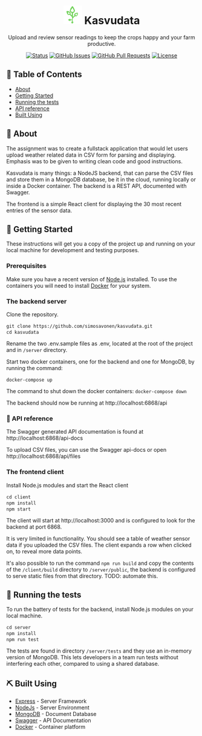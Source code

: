 <br>
<br>
<h1 align="center"><img height=50px src="./logo.png" alt="Kasvudata logo"> Kasvudata</h1>
<p align="center">Upload and review sensor readings to keep the crops happy and your farm productive.</p> 

<div align="center">

  [![Status](https://img.shields.io/badge/status-active-success.svg)]() 
  [![GitHub Issues](https://img.shields.io/github/issues/simosavonen/kasvudata.svg)](https://github.com/simosavonen/kasvudata/issues)
  [![GitHub Pull Requests](https://img.shields.io/github/issues-pr/simosavonen/kasvudata.svg)](https://github.com/simosavonen/kasvudata/pulls)
  [![License](https://img.shields.io/badge/license-MIT-blue.svg)](/LICENSE)

</div>

## 📝 Table of Contents
- [About](#about)
- [Getting Started](#getting_started)
- [Running the tests](#tests)
- [API reference](#apidoc)
- [Built Using](#built_using)


## 🧐 About <a name = "about"></a>
The assignment was to create a fullstack application that would let users upload weather related data in CSV form for parsing and displaying. Emphasis was to be given to writing clean code and good instructions.

Kasvudata is many things: a NodeJS backend, that can parse the CSV files and store them in a MongoDB database, be it in the cloud, running locally or inside a Docker container. The backend is a REST API, documented with Swagger.

The frontend is a simple React client for displaying the 30 most recent entries of the sensor data.

  
## 🏁 Getting Started <a name = "getting_started"></a>
These instructions will get you a copy of the project up and running on your local machine for development and testing purposes. 

### Prerequisites
Make sure you have a recent version of <a href="https://nodejs.org/en/" rel="noopener">Node.js</a> installed. To use the containers you will need to install <a href="https://www.docker.com/" rel="noopener">Docker</a> for your system. 

### The backend server
Clone the repository.

```
git clone https://github.com/simosavonen/kasvudata.git
cd kasvudata
```

Rename the two .env.sample files as .env, located at the root of the project and in `/server` directory.

Start two docker containers, one for the backend and one for MongoDB, by running the command:

```
docker-compose up
```

The command to shut down the docker containers: `docker-compose down`

The backend should now be running at http://localhost:6868/api

### 📓 API reference <a name = "apidoc"></a>
The Swagger generated API documentation is found at http://localhost:6868/api-docs

To upload CSV files, you can use the Swagger api-docs or open http://localhost:6868/api/files

### The frontend client
Install Node.js modules and start the React client

```
cd client
npm install
npm start
```

The client will start at http://localhost:3000 and is configured to look for the backend at port 6868.

It is very limited in functionality. You should see a table of weather sensor data if you uploaded the CSV files. The client expands a row when clicked on, to reveal more data points.

It's also possible to run the command `npm run build` and copy the contents of the `/client/build` directory to `/server/public`, the backend is configured to serve static files from that directory.
TODO: automate this.


## 🔧 Running the tests <a name = "tests"></a>

To run the battery of tests for the backend, install Node.js modules on your local machine.

```
cd server
npm install
npm run test
``` 

The tests are found in directory `/server/tests` and they use an in-memory version of MongoDB. This lets developers in a team run tests without interfering each other, compared to using a shared database.


## ⛏️ Built Using <a name = "built_using"></a>
- [Express](https://expressjs.com/) - Server Framework
- [NodeJs](https://nodejs.org/en/) - Server Environment
- [MongoDB](https://mongodb.com) - Document Database
- [Swagger](https://swagger.io/) - API Documentation
- [Docker](https://www.docker.com/) - Container platform
